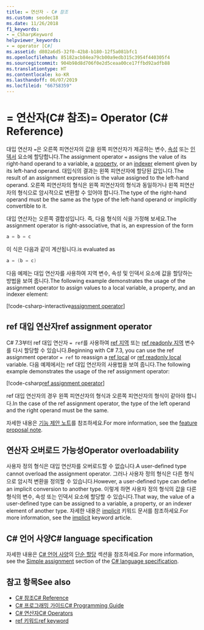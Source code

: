 ```yaml
---
title: = 연산자 - C# 참조
ms.custom: seodec18
ms.date: 11/26/2018
f1_keywords:
- =_CSharpKeyword
helpviewer_keywords:
- = operator [C#]
ms.assetid: d802a6d5-32f0-42b8-b180-12f5a081bfc1
ms.openlocfilehash: 85182acb84ea79cb00a9edb315c3954f440305f4
ms.sourcegitcommit: 904b98d8d706f0e2d5ceaa00ce17ffbd92adfb88
ms.translationtype: HT
ms.contentlocale: ko-KR
ms.lasthandoff: 06/07/2019
ms.locfileid: "66758359"
---
```

# <a name="-operator-c-reference"></a><span data-ttu-id="b7958-102">= 연산자(C# 참조)</span><span class="sxs-lookup"><span data-stu-id="b7958-102">= Operator (C# Reference)</span></span>

<span data-ttu-id="b7958-103">대입 연산자 `=`은 오른쪽 피연산자의 값을 왼쪽 피연산자가 제공하는 변수, [속성](../../programming-guide/classes-and-structs/properties.md) 또는 [인덱서](../../../csharp/programming-guide/indexers/index.md) 요소에 할당합니다.</span><span class="sxs-lookup"><span data-stu-id="b7958-103">The assignment operator `=` assigns the value of its right-hand operand to a variable, a [property](../../programming-guide/classes-and-structs/properties.md), or an [indexer](../../../csharp/programming-guide/indexers/index.md) element given by its left-hand operand.</span></span> <span data-ttu-id="b7958-104">대입식의 결과는 왼쪽 피연산자에 할당된 값입니다.</span><span class="sxs-lookup"><span data-stu-id="b7958-104">The result of an assignment expression is the value assigned to the left-hand operand.</span></span> <span data-ttu-id="b7958-105">오른쪽 피연산자의 형식은 왼쪽 피연산자의 형식과 동일하거나 왼쪽 피연산자의 형식으로 암시적으로 변환할 수 있어야 합니다.</span><span class="sxs-lookup"><span data-stu-id="b7958-105">The type of the right-hand operand must be the same as the type of the left-hand operand or implicitly convertible to it.</span></span>

<span data-ttu-id="b7958-106">대입 연산자는 오른쪽 결합성입니다. 즉, 다음 형식의 식을 가정해 보세요.</span><span class="sxs-lookup"><span data-stu-id="b7958-106">The assignment operator is right-associative, that is, an expression of the form</span></span>

```csharp
a = b = c
```

<span data-ttu-id="b7958-107">이 식은 다음과 같이 계산됩니다.</span><span class="sxs-lookup"><span data-stu-id="b7958-107">is evaluated as</span></span>

```csharp
a = (b = c)
```

<span data-ttu-id="b7958-108">다음 예제는 대입 연산자를 사용하여 지역 변수, 속성 및 인덱서 요소에 값을 할당하는 방법을 보여 줍니다.</span><span class="sxs-lookup"><span data-stu-id="b7958-108">The following example demonstrates the usage of the assignment operator to assign values to a local variable, a property, and an indexer element:</span></span>

[!code-csharp-interactive[assignment operator](~/samples/csharp/language-reference/operators/AssignmentExamples.cs#Assignments)]

## <a name="ref-assignment-operator"></a><span data-ttu-id="b7958-109">ref 대입 연산자</span><span class="sxs-lookup"><span data-stu-id="b7958-109">ref assignment operator</span></span>

<span data-ttu-id="b7958-110">C# 7.3부터 ref 대입 연산자 `= ref`를 사용하여 [ref 지역](../keywords/ref.md#ref-locals) 또는 [ref readonly 지역](../keywords/ref.md#ref-readonly-locals) 변수를 다시 할당할 수 있습니다.</span><span class="sxs-lookup"><span data-stu-id="b7958-110">Beginning with C# 7.3, you can use the ref assignment operator `= ref` to reassign a [ref local](../keywords/ref.md#ref-locals) or [ref readonly local](../keywords/ref.md#ref-readonly-locals) variable.</span></span> <span data-ttu-id="b7958-111">다음 예제에서는 ref 대입 연산자의 사용법을 보여 줍니다.</span><span class="sxs-lookup"><span data-stu-id="b7958-111">The following example demonstrates the usage of the ref assignment operator:</span></span>

[!code-csharp[ref assignment operator](~/samples/csharp/language-reference/operators/AssignmentExamples.cs#RefAssignment)]

<span data-ttu-id="b7958-112">ref 대입 연산자의 경우 왼쪽 피연산자의 형식과 오른쪽 피연산자의 형식이 같아야 합니다.</span><span class="sxs-lookup"><span data-stu-id="b7958-112">In the case of the ref assignment operator, the type of the left operand and the right operand must be the same.</span></span>

<span data-ttu-id="b7958-113">자세한 내용은 [기능 제안 노트](../../../../_csharplang/proposals/csharp-7.3/ref-local-reassignment.md)를 참조하세요.</span><span class="sxs-lookup"><span data-stu-id="b7958-113">For more information, see the [feature proposal note](../../../../_csharplang/proposals/csharp-7.3/ref-local-reassignment.md).</span></span>

## <a name="operator-overloadability"></a><span data-ttu-id="b7958-114">연산자 오버로드 가능성</span><span class="sxs-lookup"><span data-stu-id="b7958-114">Operator overloadability</span></span>

<span data-ttu-id="b7958-115">사용자 정의 형식은 대입 연산자를 오버로드할 수 없습니다.</span><span class="sxs-lookup"><span data-stu-id="b7958-115">A user-defined type cannot overload the assignment operator.</span></span> <span data-ttu-id="b7958-116">그러나 사용자 정의 형식은 다른 형식으로 암시적 변환을 정의할 수 있습니다.</span><span class="sxs-lookup"><span data-stu-id="b7958-116">However, a user-defined type can define an implicit conversion to another type.</span></span> <span data-ttu-id="b7958-117">이렇게 하면 사용자 정의 형식의 값을 다른 형식의 변수, 속성 또는 인덱서 요소에 할당할 수 있습니다.</span><span class="sxs-lookup"><span data-stu-id="b7958-117">That way, the value of a user-defined type can be assigned to a variable, a property, or an indexer element of another type.</span></span> <span data-ttu-id="b7958-118">자세한 내용은 [implicit](../keywords/implicit.md) 키워드 문서를 참조하세요.</span><span class="sxs-lookup"><span data-stu-id="b7958-118">For more information, see the [implicit](../keywords/implicit.md) keyword article.</span></span>

## <a name="c-language-specification"></a><span data-ttu-id="b7958-119">C# 언어 사양</span><span class="sxs-lookup"><span data-stu-id="b7958-119">C# language specification</span></span>

<span data-ttu-id="b7958-120">자세한 내용은 [C# 언어 사양](../language-specification/index.md)의 [단순 할당](~/_csharplang/spec/expressions.md#simple-assignment) 섹션을 참조하세요.</span><span class="sxs-lookup"><span data-stu-id="b7958-120">For more information, see the [Simple assignment](~/_csharplang/spec/expressions.md#simple-assignment) section of the [C# language specification](../language-specification/index.md).</span></span>

## <a name="see-also"></a><span data-ttu-id="b7958-121">참고 항목</span><span class="sxs-lookup"><span data-stu-id="b7958-121">See also</span></span>

- [<span data-ttu-id="b7958-122">C# 참조</span><span class="sxs-lookup"><span data-stu-id="b7958-122">C# Reference</span></span>](../index.md)
- [<span data-ttu-id="b7958-123">C# 프로그래밍 가이드</span><span class="sxs-lookup"><span data-stu-id="b7958-123">C# Programming Guide</span></span>](../../programming-guide/index.md)
- [<span data-ttu-id="b7958-124">C# 연산자</span><span class="sxs-lookup"><span data-stu-id="b7958-124">C# Operators</span></span>](index.md)
- [<span data-ttu-id="b7958-125">ref 키워드</span><span class="sxs-lookup"><span data-stu-id="b7958-125">ref keyword</span></span>](../keywords/ref.md)
